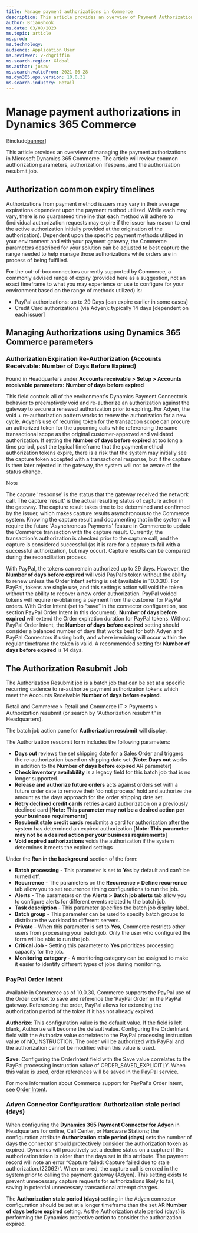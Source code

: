 ```yaml
---
title: Manage payment authorizations in Commerce
description: This article provides an overview of Payment Authorizations and authorization resubmittal jobs for prepayment transactions in Microsoft Dynamics 365 Commerce.
author: BrianShook
ms.date: 03/08/2023
ms.topic: article
ms.prod: 
ms.technology: 
audience: Application User
ms.reviewer: v-chgriffin
ms.search.region: Global
ms.author: josaw
ms.search.validFrom: 2021-06-28
ms.dyn365.ops.version: 10.0.31
ms.search.industry: Retail
---
```

# Manage payment authorizations in Dynamics 365 Commerce

[!include[banner](../includes/banner.md)]

This article provides an overview of managing the payment authorizations in Microsoft Dynamics 365 Commerce. The article will review common authorization parameters, authorization lifespans, and the authorization resubmit job.

## Authorization common expiry timelines

Authorizations from payment method issuers may vary in their average expirations dependent upon the payment method utilized. While each may vary, there is no guaranteed timeline that each method will adhere to (individual authorization requests may expire if the issuer has reason to end the active authorization initially provided at the origination of the authorization). Dependent upon the specific payment methods utilized in your environment and with your payment gateway, the Commerce parameters described for your solution can be adjusted to best capture the range needed to help manage those authorizations while orders are in process of being fulfilled.

For the out-of-box connectors currently supported by Commerce, a commonly advised range of expiry (provided here as a suggestion, not an exact timeframe to what you may experience or use to configure for your environment based on the range of methods utilized) is:

- PayPal authorizations: up to 29 Days [can expire earlier in some cases]
- Credit Card authorizations (via Adyen): typically 14 days [dependent on each issuer]
  
## Managing Authorizations using Dynamics 365 Commerce parameters

### Authorization Expiration Re-Authorization (Accounts Receivable: Number of Days Before Expired)

Found in Headquarters under **Accounts receivable > Setup > Accounts receivable parameters:** **Number of days before expired**

This field controls all of the environment's Dynamics Payment Connector’s behavior to preemptively void and re-authorize an authorization against the gateway to secure a renewed authorization prior to expiring. For Adyen, the void + re-authorization pattern works to renew the authorization for a new cycle. Adyen’s use of recurring token for the transaction scope can procure an authorized token for the upcoming calls while referencing the same transactional scope as the original customer-approved and validated authorization. If setting the **Number of days before expired** at too long a time period, past the typical timeframe that the payment method authorization tokens expire, there is a risk that the system may initially see the capture token accepted with a transactional response, but if the capture is then later rejected in the gateway, the system will not be aware of the status change. 

>[!NOTE]
> The capture 'response' is the status that the gateway received the network call. The capture 'result' is the actual resulting status of capture action in the gateway. The capture result takes time to be determined and confirmed by the issuer, which makes capture results asynchronous to the Commerce system. Knowing the capture result and documenting that in the system will require the future 'Asynchronous Payments' feature in Commerce to update the Commerce transaction with the capture result. Currently, the transaction's authorization is checked prior to the capture call, and the capture is considered successful (as it is rare for a capture to fail with a successful authorization, but may occur). Capture results can be compared during the reconciliation process.

With PayPal, the tokens can remain authorized up to 29 days. However, the **Number of days before expired** will void PayPal’s token without the ability to renew unless the Order Intent setting is set (available in 10.0.30). For PayPal, tokens are single use, and this setting’s action will void the token without the ability to recover a new order authorization. PayPal voided tokens will require re-obtaining a payment from the customer for PayPal orders.  With Order Intent (set to “save” in the connector configuration, see section PayPal Order Intent in this document), **Number of days before expired** will extend the Order expiration duration for PayPal tokens. Without PayPal Order Intent, the **Number of days before expired** setting should consider a balanced number of days that works best for both Adyen and PayPal Connectors if using both, and where invoicing will occur within the regular timeframe the token is valid. A recommended setting for **Number of days before expired** is 14 days. 

## The Authorization Resubmit Job

The Authorization Resubmit job is a batch job that can be set at a specific recurring cadence to re-authorize payment authorization tokens which meet the Accounts Receivable **Number of days before expired**.

Retail and Commerce > Retail and Commerce IT > Payments > Authorization resubmit (or search by “Authorization resubmit” in Headquarters).

The batch job action pane for **Authorization resubmit** will display.

The Authorization resubmit form includes the following parameters:

- **Days out** reviews the set shipping date for a Sales Order and triggers the re-authorization based on shipping date set (**Note**: **Days out** works in addition to the **Number of days before expired** AR parameter)
- **Check inventory availability** is a legacy field for this batch job that is no longer supported.  
- **Release and authorize future orders** acts against orders set with a future order date to remove their 'do not process' hold and authorize the amount as the days approach for the order shipping date set.
- **Retry declined credit cards** retries a card authorization on a previously declined card [**Note: This parameter may not be a desired action per your business requirements**]
- **Resubmit stale credit cards** resubmits a card for authorization after the system has determined an expired authorization [**Note: This parameter may not be a desired action per your business requirements**]
- **Void expired authorizations** voids the authorization if the system determines it meets the expired settings

Under the **Run in the background** section of the form:

- **Batch processing** - This parameter is set to **Yes** by default and can't be turned off.
- **Recurrence** - The parameters on the **Recurrence > Define recurrence** tab allow you to set recurrence timing configurations to run the job.
- **Alerts** - The parameters on the **Alerts > Batch job alerts** tab allow you to configure alerts for different events related to the batch job.
- **Task description** - This parameter specifies the batch job display label.
- **Batch group** - This parameter can be used to specify batch groups to distribute the workload to different servers.
- **Private** - When this parameter is set to **Yes**, Commerce restricts other users from processing your batch job. Only the user who configured the form will be able to run the job.
- **Critical Job** - Setting this parameter to **Yes** prioritizes processing capacity for the job.
- **Monitoring category** - A monitoring category can be assigned to make it easier to identify different types of jobs during monitoring.

### PayPal Order Intent

Available in Commerce as of 10.0.30, Commerce supports the PayPal use of the Order context to save and reference the ‘PayPal Order’ in the PayPal gateway. Referencing the order, PayPal allows for extending the authorization period of the token if it has not already expired. 

**Authorize**: This configuration value is the default value. If the field is left blank, Authorize will become the default value. Configuring the OrderIntent field with the Authorize value correlates to the PayPal processing instruction value of NO_INSTRUCTION. The order will be authorized with PayPal and the authorization cannot be modified when this value is used.

**Save**: Configuring the OrderIntent field with the Save value correlates to the PayPal processing instruction value of ORDER_SAVED_EXPLICITLY. When this value is used, order references will be saved in the PayPal service.

For more information about Commerce support for PayPal's Order Intent, see [Order Intent](../paypal.md#order-intent).

### Adyen Connector Configuration: Authorization stale period (days)

When configuring the **Dynamics 365 Payment Connector for Adyen** in Headquarters for online, Call Center, or Hardware Stations; the configuration attribute **Authorization stale period (days)** sets the number of days the connector should protectively consider the authorization token as expired. Dynamics will proactively set a decline status on a capture if the authorization token is older than the days set in this attribute. The payment record will note an error “Capture failed: Capture failed due to stale authorization.(22062)”. When errored, the capture call is errored in the system prior to calling the payment gateway (Adyen). This setting exists to prevent unnecessary capture requests for authorizations likely to fail, saving in potential unnecessary transactional attempt charges. 

The **Authorization stale period (days)** setting in the Adyen connector configuration should be set at a longer timeframe than the set AR **Number of days before expired** setting. As the Authorization stale period (days) is performing the Dynamics protective action to consider the authorization expired.
